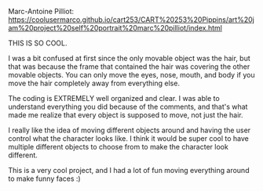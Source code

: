 Marc-Antoine Pilliot:
https://coolusermarco.github.io/cart253/CART%20253%20Pippins/art%20jam%20project%20self%20portrait%20marc%20pilliot/index.html 

THIS IS SO COOL.

I was a bit confused at first since the only movable object was the hair, but that was because the frame that contained the hair was covering the other movable objects. You can only move the eyes, nose, mouth, and body if you move the hair completely away from everything else.

The coding is EXTREMELY well organized and clear. I was able to understand everything you did because of the comments, and that's what made me realize that every object is supposed to move, not just the hair.

I really like the idea of moving different objects around and having the user control what the character looks like. I think it would be super cool to have multiple different objects to choose from to make the character look different.

This is a very cool project, and I had a lot of fun moving everything around to make funny faces :)

